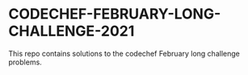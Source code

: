 # CODECHEF-FEBRUARY-LONG-CHALLENGE-2021
This repo contains solutions to the codechef February long challenge problems.
